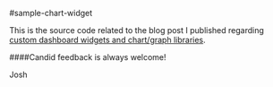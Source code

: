 #sample-chart-widget

This is the source code related to the blog post I published regarding [custom dashboard widgets and chart/graph libraries](http://joshgarverick.blogspot.com/2016/04/dashboard-widgets-and-charting.html).


####Candid feedback is always welcome!

Josh
